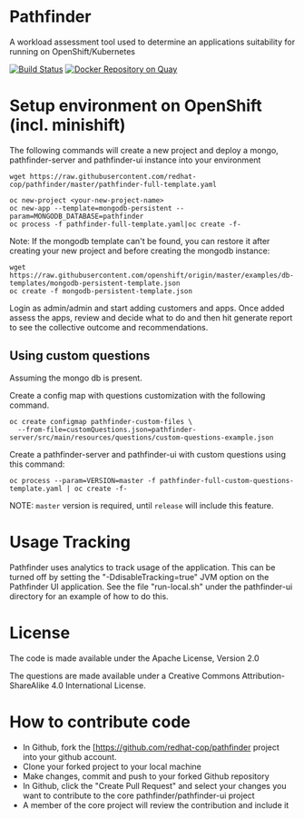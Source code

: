 # Pathfinder

A workload assessment tool used to determine an applications suitability for running on OpenShift/Kubernetes

[![Build Status](https://travis-ci.org/redhat-cop/pathfinder.svg?branch=master)](https://travis-ci.org/redhat-cop/pathfinder) [![Docker Repository on Quay](https://quay.io/repository/pathfinder/pathfinder-server/status "Docker Repository on Quay")](https://quay.io/repository/pathfinder/pathfinder-server)


# Setup environment on OpenShift (incl. minishift)

The following commands will create a new project and deploy a mongo, pathfinder-server and pathfinder-ui instance into your environment
```
wget https://raw.githubusercontent.com/redhat-cop/pathfinder/master/pathfinder-full-template.yaml

oc new-project <your-new-project-name>
oc new-app --template=mongodb-persistent --param=MONGODB_DATABASE=pathfinder
oc process -f pathfinder-full-template.yaml|oc create -f-
```

Note: If the mongodb template can't be found, you can restore it after creating your new project and before creating the mongodb instance:
```
wget https://raw.githubusercontent.com/openshift/origin/master/examples/db-templates/mongodb-persistent-template.json
oc create -f mongodb-persistent-template.json
```

Login as admin/admin and start adding customers and apps. Once added assess the apps, review and decide what to do and then hit generate report to see the collective outcome and recommendations.

## Using custom questions

Assuming the mongo db is present.

Create a config map with questions customization with the following command.
```
oc create configmap pathfinder-custom-files \
  --from-file=customQuestions.json=pathfinder-server/src/main/resources/questions/custom-questions-example.json
```

Create a pathfinder-server and pathfinder-ui with custom questions using this command:

```
oc process --param=VERSION=master -f pathfinder-full-custom-questions-template.yaml | oc create -f-
```

NOTE: `master` version is required, until `release` will include this feature.


# Usage Tracking
Pathfinder uses analytics to track usage of the application. This can be turned off by setting the "-DdisableTracking=true" JVM option on the Pathfinder UI application.
See the file "run-local.sh" under the pathfinder-ui directory for an example of how to do this.

# License
The code is made available under the Apache License, Version 2.0

The questions are made available under a Creative Commons Attribution-ShareAlike 4.0 International License.

# How to contribute code

* In Github, fork the [https://github.com/redhat-cop/pathfinder project into your github account.
* Clone your forked project to your local machine
* Make changes, commit and push to your forked Github repository
* In Github, click the "Create Pull Request" and select your changes you want to contribute to the core pathfinder/pathfinder-ui project
* A member of the core project will review the contribution and include it



